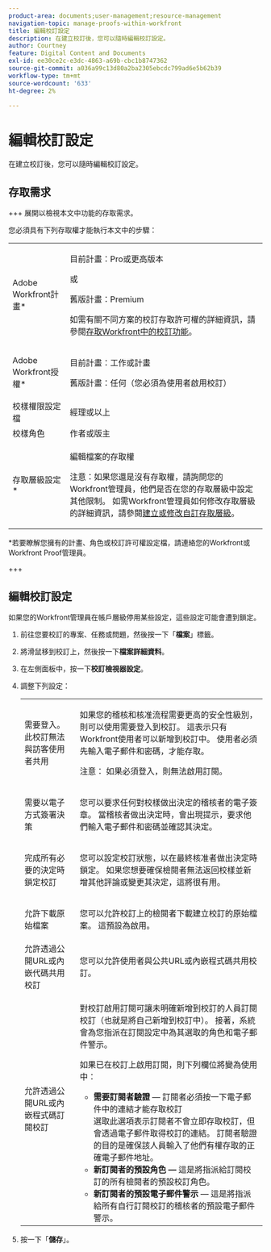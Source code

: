 ```yaml
---
product-area: documents;user-management;resource-management
navigation-topic: manage-proofs-within-workfront
title: 編輯校訂設定
description: 在建立校訂後，您可以隨時編輯校訂設定。
author: Courtney
feature: Digital Content and Documents
exl-id: ee30ce2c-e3dc-4863-a69b-cbc1b8747362
source-git-commit: a036a99c13d80a2ba2305ebcdc799ad6e5b62b39
workflow-type: tm+mt
source-wordcount: '633'
ht-degree: 2%

---
```


# 編輯校訂設定

在建立校訂後，您可以隨時編輯校訂設定。

## 存取需求

+++ 展開以檢視本文中功能的存取需求。

您必須具有下列存取權才能執行本文中的步驟：

<table style="table-layout:auto"> 
 <col> 
 <col> 
 <tbody> 
  <tr> 
   <td role="rowheader">Adobe Workfront計畫*</td> 
   <td> <p>目前計畫：Pro或更高版本</p> <p>或</p> <p>舊版計畫：Premium</p> <p>如需有關不同方案的校訂存取許可權的詳細資訊，請參閱<a href="/help/quicksilver/administration-and-setup/manage-workfront/configure-proofing/access-to-proofing-functionality.md" class="MCXref xref">存取Workfront中的校訂功能</a>。</p> </td> 
  </tr> 
  <tr> 
   <td role="rowheader">Adobe Workfront授權*</td> 
   <td> <p>目前計畫：工作或計畫</p> <p>舊版計畫：任何（您必須為使用者啟用校訂）</p> </td> 
  </tr> 
  <tr> 
   <td role="rowheader">校樣權限設定檔 </td> 
   <td>經理或以上</td> 
  </tr> 
  <tr> 
   <td role="rowheader">校樣角色</td> 
   <td>作者或版主</td> 
  </tr> 
  <tr> 
   <td role="rowheader">存取層級設定*</td> 
   <td> <p>編輯檔案的存取權</p> <p>注意：如果您還是沒有存取權，請詢問您的Workfront管理員，他們是否在您的存取層級中設定其他限制。 如需Workfront管理員如何修改存取層級的詳細資訊，請參閱<a href="../../../administration-and-setup/add-users/configure-and-grant-access/create-modify-access-levels.md" class="MCXref xref">建立或修改自訂存取層級</a>。</p> </td> 
  </tr> 
 </tbody> 
</table>

&#42;若要瞭解您擁有的計畫、角色或校訂許可權設定檔，請連絡您的Workfront或Workfront Proof管理員。

+++

## 編輯校訂設定

如果您的Workfront管理員在帳戶層級停用某些設定，這些設定可能會遭到鎖定。

1. 前往您要校訂的專案、任務或問題，然後按一下「**檔案**」標籤。
1. 將滑鼠移到校訂上，然後按一下&#x200B;**檔案詳細資料**。
1. 在左側面板中，按一下&#x200B;**校訂檢視器設定**。
1. 調整下列設定：

   <table style="table-layout:auto"> 
    <col> 
    <col> 
    <tbody> 
     <tr> 
      <td role="rowheader">需要登入。 此校訂無法與訪客使用者共用</td> 
      <td> <p>如果您的稽核和核准流程需要更高的安全性級別，則可以使用需要登入到校訂。 這表示只有Workfront使用者可以新增到校訂中。 使用者必須先輸入電子郵件和密碼，才能存取。</p> <p>注意： <em style="font-style: normal;">如果必須登入，則無法啟用訂閱。</em> </p> </td> 
     </tr> 
     <tr> 
      <td role="rowheader">需要以電子方式簽署決策</td> 
      <td> <p>您可以要求任何對校樣做出決定的稽核者的電子簽章。 當稽核者做出決定時，會出現提示，要求他們輸入電子郵件和密碼並確認其決定。</p> </td> 
     </tr> 
     <tr> 
      <td role="rowheader">完成所有必要的決定時鎖定校訂</td> 
      <td> <p>您可以設定校訂狀態，以在最終核准者做出決定時鎖定。 如果您想要確保檢閱者無法返回校樣並新增其他評論或變更其決定，這將很有用。</p> </td> 
     </tr> 
     <tr> 
      <td role="rowheader">允許下載原始檔案</td> 
      <td> <p>您可以允許校訂上的檢閱者下載建立校訂的原始檔案。 這預設為啟用。</p> </td> 
     </tr> 
     <tr> 
      <td role="rowheader">允許透過公開URL或內嵌代碼共用校訂</td> 
      <td>您可以允許使用者與公共URL或內嵌程式碼共用校訂。 </td> 
     </tr> 
     <tr> 
      <td role="rowheader">允許透過公開URL或內嵌程式碼訂閱校訂</td> 
      <td> <p>對校訂啟用訂閱可讓未明確新增到校訂的人員訂閱校訂（也就是將自己新增到校訂中）。 接著，系統會為您指派在訂閱設定中為其選取的角色和電子郵件警示。</p> <p>如果已在校訂上啟用訂閱，則下列欄位將變為使用中：</p> 
       <ul> 
        <li><strong>需要訂閱者驗證</strong> — 訂閱者必須按一下電子郵件中的連結才能存取校訂<br>選取此選項表示訂閱者不會立即存取校訂，但會透過電子郵件取得校訂的連結。 訂閱者驗證的目的是確保該人員輸入了他們有權存取的正確電子郵件地址。</li> 
        <li><strong>新訂閱者的預設角色 — </strong>這是將指派給訂閱校訂的所有檢閱者的預設校訂角色。</li> 
        <li><strong>新訂閱者的預設電子郵件警示</strong> — 這是將指派給所有自行訂閱校訂的稽核者的預設電子郵件警示。</li> 
       </ul> </td> 
     </tr> 
    </tbody> 
   </table>

1. 按一下「**儲存**」。

 
